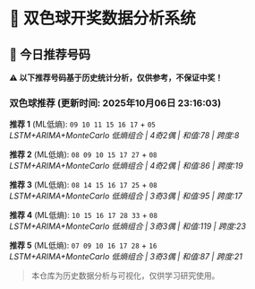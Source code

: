 # 🎯 双色球开奖数据分析系统

<!-- BEGIN:recommendations -->
## 🎯 今日推荐号码

**⚠️ 以下推荐号码基于历史统计分析，仅供参考，不保证中奖！**

### 双色球推荐 (更新时间: 2025年10月06日 23:16:03)

**推荐 1** (ML低熵): `09 10 11 15 16 17` + `05`  
*LSTM+ARIMA+MonteCarlo 低熵组合 | 4奇2偶 | 和值:78 | 跨度:8*

**推荐 2** (ML低熵): `08 09 10 15 17 27` + `08`  
*LSTM+ARIMA+MonteCarlo 低熵组合 | 4奇2偶 | 和值:86 | 跨度:19*

**推荐 3** (ML低熵): `08 14 15 16 17 25` + `08`  
*LSTM+ARIMA+MonteCarlo 低熵组合 | 3奇3偶 | 和值:95 | 跨度:17*

**推荐 4** (ML低熵): `10 15 16 17 28 33` + `08`  
*LSTM+ARIMA+MonteCarlo 低熵组合 | 3奇3偶 | 和值:119 | 跨度:23*

**推荐 5** (ML低熵): `07 09 10 16 17 28` + `16`  
*LSTM+ARIMA+MonteCarlo 低熵组合 | 3奇3偶 | 和值:87 | 跨度:21*

<!-- END:recommendations -->























































> 本仓库为历史数据分析与可视化，仅供学习研究使用。
